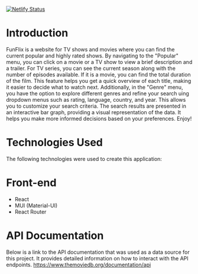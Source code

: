 [![Netlify Status](https://api.netlify.com/api/v1/badges/827709c8-4d98-4ae4-b6a9-b680a8f788b0/deploy-status)](https://app.netlify.com/sites/funflix9/deploys)

# Introduction 

FunFlix is a website for TV shows and movies where you can find the current popular and highly rated shows. By navigating to the "Popular" menu, you can click on a movie or a TV show to view a brief description and a trailer. For TV series, you can see the current season along with the number of episodes available. If it is a movie, you can find the total duration of the film. This feature helps you get a quick overview of each title, making it easier to decide what to watch next. Additionally, in the "Genre" menu, you have the option to explore different genres and refine your search uing dropdown menus such as rating, language, country, and year. This allows you to customize your search criteria. The search results are presented in an interactive bar graph, providing a visual representation of the data. It helps you make more informed decisions based on your preferences. Enjoy!

# Technologies Used 
The following technologies were used to create this application: 
# Front-end 
* React 
* MUI (Material-UI) 
* React Router 

# API Documentation 

Below is a link to the API documentation that was used as a data source for this project. It provides detailed information on how to interact with the API endpoints. https://www.themoviedb.org/documentation/api
